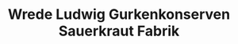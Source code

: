 ---
title: "Wrede Ludwig Gurkenkonserven Sauerkraut Fabrik"
url: /erlangen/wrede-ludwig-gurkenkonserven-sauerkraut-fabrik/
shop: Gemüse & Obst
---